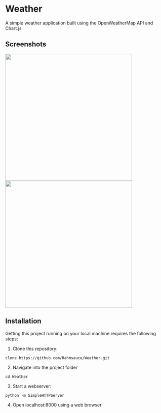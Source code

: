 # Weather

A simple weather application built using the OpenWeatherMap API and Chart.js



## Screenshots
<img src="https://user-images.githubusercontent.com/53840228/97810042-55206280-1c71-11eb-8e61-aaba63933ed7.png" height="400"/> <img src="https://user-images.githubusercontent.com/53840228/97810044-59e51680-1c71-11eb-9938-872cfe1cd7ae.png" height="400"/>


## Installation

Getting this project running on your local machine requires the following steps:

1. Clone this repository:

```
clone https://github.com/Rahmsauce/Weather.git
```

2. Navigate into the project folder

```
cd Weather
```

3. Start a webserver:

```
python -m SimpleHTTPServer
```

4. Open localhost:8000 using a web browser
